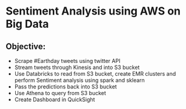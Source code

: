 # Sentiment Analysis using AWS on Big Data
## Objective:
- Scrape #Earthday tweets using twitter API
- Stream tweets through Kinesis and into S3 bucket
- Use Databricks to read from S3 bucket, create EMR clusters and perform Sentiment analysis using spark and sklearn
- Pass the predictions back into S3 bucket
- Use Athena to query from S3 bucket
- Create Dashboard in QuickSight
